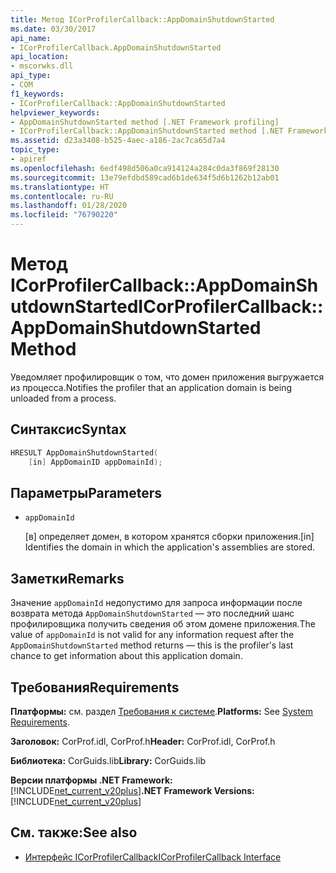 ```yaml
---
title: Метод ICorProfilerCallback::AppDomainShutdownStarted
ms.date: 03/30/2017
api_name:
- ICorProfilerCallback.AppDomainShutdownStarted
api_location:
- mscorwks.dll
api_type:
- COM
f1_keywords:
- ICorProfilerCallback::AppDomainShutdownStarted
helpviewer_keywords:
- AppDomainShutdownStarted method [.NET Framework profiling]
- ICorProfilerCallback::AppDomainShutdownStarted method [.NET Framework profiling]
ms.assetid: d23a3408-b525-4aec-a186-2ac7ca65d7a4
topic_type:
- apiref
ms.openlocfilehash: 6edf498d506a0ca914124a284c0da3f869f28130
ms.sourcegitcommit: 13e79efdbd589cad6b1de634f5d6b1262b12ab01
ms.translationtype: HT
ms.contentlocale: ru-RU
ms.lasthandoff: 01/28/2020
ms.locfileid: "76790220"
---
```

# <a name="icorprofilercallbackappdomainshutdownstarted-method"></a><span data-ttu-id="c4dec-102">Метод ICorProfilerCallback::AppDomainShutdownStarted</span><span class="sxs-lookup"><span data-stu-id="c4dec-102">ICorProfilerCallback::AppDomainShutdownStarted Method</span></span>
<span data-ttu-id="c4dec-103">Уведомляет профилировщик о том, что домен приложения выгружается из процесса.</span><span class="sxs-lookup"><span data-stu-id="c4dec-103">Notifies the profiler that an application domain is being unloaded from a process.</span></span>  
  
## <a name="syntax"></a><span data-ttu-id="c4dec-104">Синтаксис</span><span class="sxs-lookup"><span data-stu-id="c4dec-104">Syntax</span></span>  
  
```cpp  
HRESULT AppDomainShutdownStarted(  
    [in] AppDomainID appDomainId);  
```  
  
## <a name="parameters"></a><span data-ttu-id="c4dec-105">Параметры</span><span class="sxs-lookup"><span data-stu-id="c4dec-105">Parameters</span></span>

- `appDomainId`

  <span data-ttu-id="c4dec-106">\[в] определяет домен, в котором хранятся сборки приложения.</span><span class="sxs-lookup"><span data-stu-id="c4dec-106">\[in] Identifies the domain in which the application's assemblies are stored.</span></span>

## <a name="remarks"></a><span data-ttu-id="c4dec-107">Заметки</span><span class="sxs-lookup"><span data-stu-id="c4dec-107">Remarks</span></span>  
 <span data-ttu-id="c4dec-108">Значение `appDomainId` недопустимо для запроса информации после возврата метода `AppDomainShutdownStarted` — это последний шанс профилировщика получить сведения об этом домене приложения.</span><span class="sxs-lookup"><span data-stu-id="c4dec-108">The value of `appDomainId` is not valid for any information request after the `AppDomainShutdownStarted` method returns — this is the profiler's last chance to get information about this application domain.</span></span>  
  
## <a name="requirements"></a><span data-ttu-id="c4dec-109">Требования</span><span class="sxs-lookup"><span data-stu-id="c4dec-109">Requirements</span></span>  
 <span data-ttu-id="c4dec-110">**Платформы:** см. раздел [Требования к системе](../../../../docs/framework/get-started/system-requirements.md).</span><span class="sxs-lookup"><span data-stu-id="c4dec-110">**Platforms:** See [System Requirements](../../../../docs/framework/get-started/system-requirements.md).</span></span>  
  
 <span data-ttu-id="c4dec-111">**Заголовок:** CorProf.idl, CorProf.h</span><span class="sxs-lookup"><span data-stu-id="c4dec-111">**Header:** CorProf.idl, CorProf.h</span></span>  
  
 <span data-ttu-id="c4dec-112">**Библиотека:** CorGuids.lib</span><span class="sxs-lookup"><span data-stu-id="c4dec-112">**Library:** CorGuids.lib</span></span>  
  
 <span data-ttu-id="c4dec-113">**Версии платформы .NET Framework:** [!INCLUDE[net_current_v20plus](../../../../includes/net-current-v20plus-md.md)]</span><span class="sxs-lookup"><span data-stu-id="c4dec-113">**.NET Framework Versions:** [!INCLUDE[net_current_v20plus](../../../../includes/net-current-v20plus-md.md)]</span></span>  
  
## <a name="see-also"></a><span data-ttu-id="c4dec-114">См. также:</span><span class="sxs-lookup"><span data-stu-id="c4dec-114">See also</span></span>

- [<span data-ttu-id="c4dec-115">Интерфейс ICorProfilerCallback</span><span class="sxs-lookup"><span data-stu-id="c4dec-115">ICorProfilerCallback Interface</span></span>](../../../../docs/framework/unmanaged-api/profiling/icorprofilercallback-interface.md)
